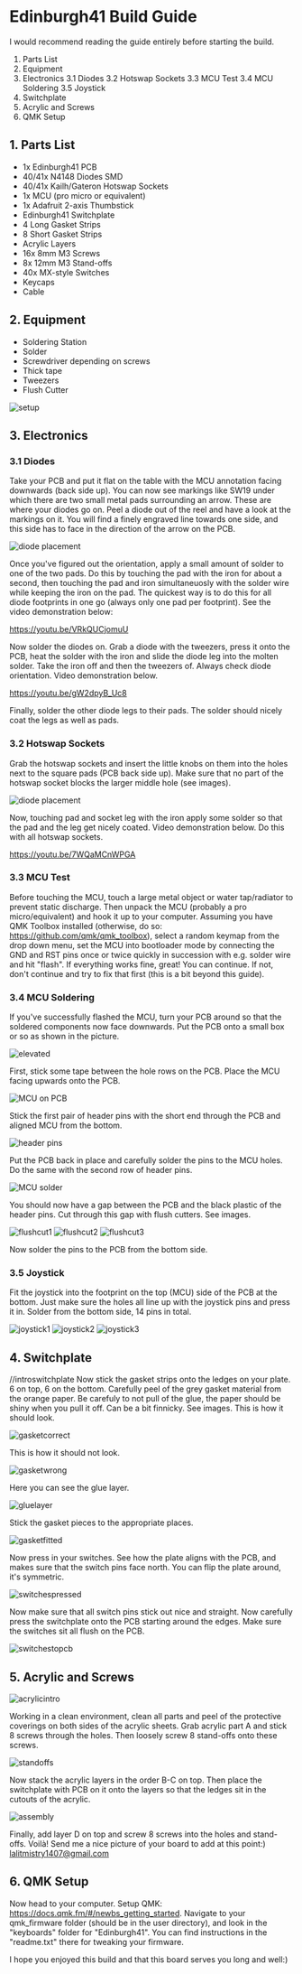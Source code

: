 # Edinburgh41 Build Guide
I would recommend reading the guide entirely before starting the build.
1. Parts List
2. Equipment
3. Electronics
3.1 Diodes
3.2 Hotswap Sockets
3.3 MCU Test
3.4 MCU Soldering
3.5 Joystick
4. Switchplate
5. Acrylic and Screws
6. QMK Setup

## 1. Parts List
- 1x Edinburgh41 PCB
- 40/41x N4148 Diodes SMD
- 40/41x Kailh/Gateron Hotswap Sockets
- 1x MCU (pro micro or equivalent)
- 1x Adafruit 2-axis Thumbstick
- Edinburgh41 Switchplate
- 4 Long Gasket Strips
- 8 Short Gasket Strips
- Acrylic Layers
- 16x 8mm M3 Screws
- 8x 12mm M3 Stand-offs
- 40x MX-style Switches
- Keycaps
- Cable

## 2. Equipment
- Soldering Station
- Solder
- Screwdriver depending on screws
- Thick tape
- Tweezers
- Flush Cutter

![setup](https://user-images.githubusercontent.com/70168374/153313995-9d1d92bc-ee0d-4718-b79b-23b59d335d31.jpg)


## 3. Electronics
### 3.1 Diodes
Take your PCB and put it flat on the table with the MCU annotation facing downwards (back side up). You can now see markings like SW19 under which there are two small metal pads surrounding an arrow. These are where your diodes go on.
Peel a diode out of the reel and have a look at the markings on it. You will find a finely engraved line towards one side, and this side has to face in the direction of the arrow on the PCB.

![diode placement](https://user-images.githubusercontent.com/70168374/153314042-c2b7610f-b1fb-42ae-a8bd-bef1ed7f5c82.jpg)

Once you've figured out the orientation, apply a small amount of solder to one of the two pads. Do this by touching the pad with the iron for about a second, then touching the pad and iron simultaneuosly with the solder wire while keeping the iron on the pad. The quickest way is to do this for all diode footprints in one go (always only one pad per footprint). See the video demonstration below:

https://youtu.be/VRkQUCjomuU

Now solder the diodes on. Grab a diode with the tweezers, press it onto the PCB, heat the solder with the iron and slide the diode leg into the molten solder. Take the iron off and then the tweezers of. Always check diode orientation. Video demonstration below.

https://youtu.be/gW2dpyB_Uc8

Finally, solder the other diode legs to their pads. The solder should nicely coat the legs as well as pads.

### 3.2 Hotswap Sockets
Grab the hotswap sockets and insert the little knobs on them into the holes next to the square pads (PCB back side up). Make sure that no part of the hotswap socket blocks the larger middle hole (see images).

![diode placement](https://user-images.githubusercontent.com/70168374/153314364-feb80c29-4349-4ed5-8c9f-61ce5ca96d0e.jpg)

Now, touching pad and socket leg with the iron apply some solder so that the pad and the leg get nicely coated. Video demonstration below. Do this with all hotswap sockets.

https://youtu.be/7WQaMCnWPGA

### 3.3 MCU Test
Before touching the MCU, touch a large metal object or water tap/radiator to prevent static discharge. Then unpack the MCU (probably a pro micro/equivalent) and hook it up to your computer. Assuming you have QMK Toolbox installed (otherwise, do so: https://github.com/qmk/qmk_toolbox), select a random keymap from the drop down menu, set the MCU into bootloader mode by connecting the GND and RST pins once or twice quickly in succession with e.g. solder wire and hit "flash". If everything works fine, great! You can continue. If not, don't continue and try to fix that first (this is a bit beyond this guide).

### 3.4 MCU Soldering
If you've successfully flashed the MCU, turn your PCB around so that the soldered components now face downwards. Put the PCB onto a small box or so as shown in the picture.

![elevated](https://user-images.githubusercontent.com/70168374/153314459-8d580a7e-e620-4a70-b09a-c2bacac8f0ef.jpg)

First, stick some tape between the hole rows on the PCB. Place the MCU facing upwards onto the PCB.

![MCU on PCB](https://user-images.githubusercontent.com/70168374/153314494-d38e6850-67e2-4260-99cc-5ceab339f2aa.jpg)

Stick the first pair of header pins with the short end through the PCB and aligned MCU from the bottom.

![header pins](https://user-images.githubusercontent.com/70168374/153314523-1bd2dc3c-3a2e-49de-9962-b5b776d95e65.jpg)

Put the PCB back in place and carefully solder the pins to the MCU holes. Do the same with the second row of header pins.

![MCU solder](https://user-images.githubusercontent.com/70168374/153314554-cccd6c40-a7e9-44dd-9a31-f51fc52079ff.jpg)

You should now have a gap between the PCB and the black plastic of the header pins. Cut through this gap with flush cutters. See images.

![flushcut1](https://user-images.githubusercontent.com/70168374/153314647-5181c294-1d02-4b4a-b72a-a25476a99412.jpg)
![flushcut2](https://user-images.githubusercontent.com/70168374/153314629-4878b8fb-5bef-4d57-a116-e5607ef760c0.jpg)
![flushcut3](https://user-images.githubusercontent.com/70168374/153314606-b5d5c817-93d7-4de1-88aa-895f985060a5.jpg)


Now solder the pins to the PCB from the bottom side.

### 3.5 Joystick
Fit the joystick into the footprint on the top (MCU) side of the PCB at the bottom. Just make sure the holes all line up with the joystick pins and press it in. Solder from the bottom side, 14 pins in total.

![joystick1](https://user-images.githubusercontent.com/70168374/153314691-23177f64-16eb-497a-892e-39ea06d9a675.jpg)
![joystick2](https://user-images.githubusercontent.com/70168374/153314699-3c7948cc-3e4c-4df7-9d2e-5e029dd66288.jpg)
![joystick3](https://user-images.githubusercontent.com/70168374/153314710-f7fb6e6f-7ff5-4038-92eb-22037973f69f.jpg)

## 4. Switchplate
//introswitchplate
Now stick the gasket strips onto the ledges on your plate. 6 on top, 6 on the bottom. Carefully peel of the grey gasket material from the orange paper. Be carefuly to not pull of the glue, the paper should be shiny when you pull it off. Can be a bit finnicky. See images.
This is how it should look.

![gasketcorrect](https://user-images.githubusercontent.com/70168374/153314736-44974de2-fbd4-400a-89ac-bf440ce7b1dd.jpg)

This is how it should not look.

![gasketwrong](https://user-images.githubusercontent.com/70168374/153314747-bc9234d0-888f-4b36-aa32-75f09530a23c.jpg)

Here you can see the glue layer.

![gluelayer](https://user-images.githubusercontent.com/70168374/153314758-da49fe98-99fb-4d48-9dad-999cbd78673e.jpg)

Stick the gasket pieces to the appropriate places.

![gasketfitted](https://user-images.githubusercontent.com/70168374/153314768-df57aa13-99da-4ced-b1a3-d7cd25868801.jpg)

Now press in your switches. See how the plate aligns with the PCB, and makes sure that the switch pins face north. You can flip the plate around, it's symmetric.

![switchespressed](https://user-images.githubusercontent.com/70168374/153314785-0a71029b-0260-4122-9bd9-f1df504ca366.jpg)

Now make sure that all switch pins stick out nice and straight.
Now carefully press the switchplate onto the PCB starting around the edges. Make sure the switches sit all flush on the PCB.

![switchestopcb](https://user-images.githubusercontent.com/70168374/153314801-53ea169e-397f-4d20-91d0-932f09ccff6e.jpg)

## 5. Acrylic and Screws
![acrylicintro](https://user-images.githubusercontent.com/70168374/153314822-070dc9da-64e3-40a1-aaa4-e7819715813e.jpg)

Working in a clean environment, clean all parts and peel of the protective coverings on both sides of the acrylic sheets. Grab acrylic part A and stick 8 screws through the holes. Then loosely screw 8 stand-offs onto these screws.

![standoffs](https://user-images.githubusercontent.com/70168374/153314836-200fbb9f-3fed-4443-9fca-a6f88ee9c9b0.jpg)

Now stack the acrylic layers in the order B-C on top. Then place the switchplate with PCB on it onto the layers so that the ledges sit in the cutouts of the acrylic.

![assembly](https://user-images.githubusercontent.com/70168374/153314847-3a3886e2-e693-4858-aad6-0138465fdd47.jpg)

Finally, add layer D on top and screw 8 screws into the holes and stand-offs. Voilà!
Send me a nice picture of your board to add at this point:)
lalitmistry1407@gmail.com

## 6. QMK Setup
Now head to your computer. Setup QMK: https://docs.qmk.fm/#/newbs_getting_started.
Navigate to your qmk_firmware folder (should be in the user directory), and look in the "keyboards" folder for "Edinburgh41". You can find instructions in the "readme.txt" there for tweaking your firmware.

I hope you enjoyed this build and that this board serves you long and well:)






